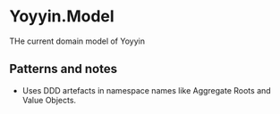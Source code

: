 # Yoyyin.Model
THe current domain model of Yoyyin
## Patterns and notes
* Uses DDD artefacts in namespace names like Aggregate Roots and Value Objects.
